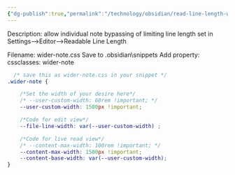```yaml
---
{"dg-publish":true,"permalink":"/technology/obsidian/read-line-length-wider-note-css-snippet/","tags":["code","wider-note","Obsidian"],"noteIcon":"","created":"2024-05-27 4:26:35 pm","updated":"2024-05-27 4:26:54 pm"}
---
```


Description: allow individual note bypassing of limiting line length set in Settings-->Editor-->Readable Line Length

Filename: wider-note.css
Save to .obsidian\snippets
Add property: cssclasses: wider-note

```css
  /* save this as wider-note.css in your snippet */
.wider-note {

    /*Set the width of your desire here*/
    /* --user-custom-width: 60rem !important; */
    --user-custom-width: 1500px !important;

    /*Code for edit view*/
    --file-line-width: var(--user-custom-width) ;

    /*Code for live read view*/
    /* --content-max-width: 100rem !important; */
    --content-max-width: 1500px !important;
    --content-base-width: var(--user-custom-width);
}
```

